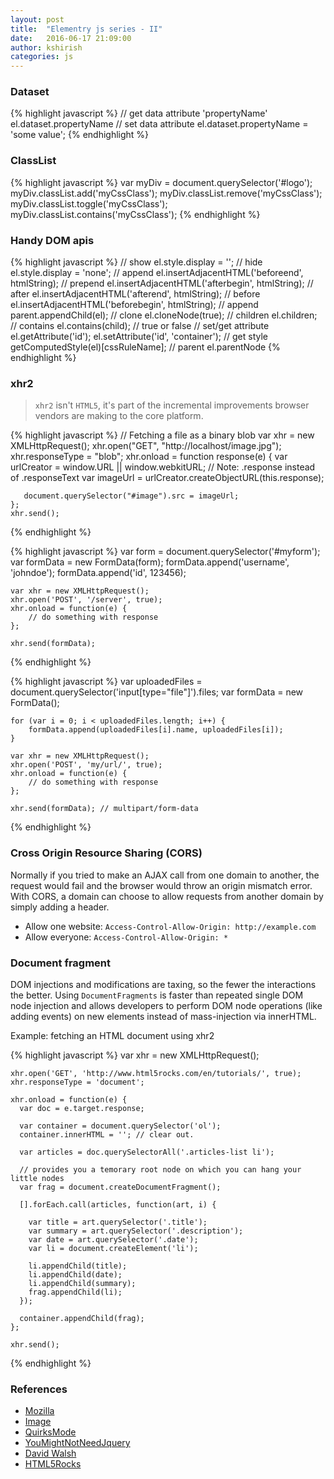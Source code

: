 ```yaml
---
layout: post
title:  "Elementry js series - II"
date:   2016-06-17 21:09:00
author: kshirish
categories: js
---
```


### Dataset
{% highlight javascript %}
    // get data attribute 'propertyName'
    el.dataset.propertyName
    // set data attribute
    el.dataset.propertyName = 'some value';
{% endhighlight %}

### ClassList
{% highlight javascript %}
    var myDiv = document.querySelector('#logo');
    myDiv.classList.add('myCssClass');
    myDiv.classList.remove('myCssClass');
    myDiv.classList.toggle('myCssClass');
    myDiv.classList.contains('myCssClass');
{% endhighlight %}

### Handy DOM apis
{% highlight javascript %}
    // show 
    el.style.display = '';
    // hide
    el.style.display = 'none';
    // append
    el.insertAdjacentHTML('beforeend', htmlString);
    // prepend
    el.insertAdjacentHTML('afterbegin', htmlString);
    // after
    el.insertAdjacentHTML('afterend', htmlString);
    // before
    el.insertAdjacentHTML('beforebegin', htmlString);
    // append
    parent.appendChild(el);
    // clone
    el.cloneNode(true);
    // children
    el.children;
    // contains
    el.contains(child); // true or false
    // set/get attribute
    el.getAttribute('id');
    el.setAttribute('id', 'container');
    // get style 
    getComputedStyle(el)[cssRuleName];
    // parent
    el.parentNode
{% endhighlight %}

### xhr2
> `xhr2` isn't `HTML5`, it's part of the incremental improvements browser vendors are making to the core platform.

{% highlight javascript %}
    // Fetching a file as a binary blob
    var xhr = new XMLHttpRequest();
    xhr.open("GET", "http://localhost/image.jpg");
    xhr.responseType = "blob";
    xhr.onload = function response(e) {
       var urlCreator = window.URL || window.webkitURL;
       // Note: .response instead of .responseText
       var imageUrl = urlCreator.createObjectURL(this.response);
       
       document.querySelector("#image").src = imageUrl;
    };
    xhr.send();
{% endhighlight %}

{% highlight javascript %}
    var form = document.querySelector('#myform');
    var formData = new FormData(form);
    formData.append('username', 'johndoe');
    formData.append('id', 123456);

    var xhr = new XMLHttpRequest();
    xhr.open('POST', '/server', true);
    xhr.onload = function(e) {
        // do something with response 
    };

    xhr.send(formData);
{% endhighlight %}

{% highlight javascript %}
    var uploadedFiles = document.querySelector('input[type="file"]').files;
    var formData = new FormData();

    for (var i = 0; i < uploadedFiles.length; i++) {
        formData.append(uploadedFiles[i].name, uploadedFiles[i]);
    }

    var xhr = new XMLHttpRequest();
    xhr.open('POST', 'my/url/', true);
    xhr.onload = function(e) {
        // do something with response
    };

    xhr.send(formData); // multipart/form-data   
{% endhighlight %}

### Cross Origin Resource Sharing (CORS)
Normally if you tried to make an AJAX call from one domain to another, the request would fail and the browser would throw an origin mismatch error. With CORS, a domain can choose to allow requests from another domain by simply adding a header.
- Allow one website: `Access-Control-Allow-Origin: http://example.com` 
- Allow everyone: `Access-Control-Allow-Origin: *`

### Document fragment
DOM injections and modifications are taxing, so the fewer the interactions the better. Using `DocumentFragments` is faster than repeated single DOM node injection and allows developers to perform DOM node operations (like adding events) on new elements instead of mass-injection via innerHTML.

Example: fetching an HTML document using xhr2

{% highlight javascript %}
    var xhr = new XMLHttpRequest();
    
    xhr.open('GET', 'http://www.html5rocks.com/en/tutorials/', true);
    xhr.responseType = 'document';
    
    xhr.onload = function(e) {
      var doc = e.target.response;

      var container = document.querySelector('ol');
      container.innerHTML = ''; // clear out.

      var articles = doc.querySelectorAll('.articles-list li');

      // provides you a temorary root node on which you can hang your little nodes
      var frag = document.createDocumentFragment();

      [].forEach.call(articles, function(art, i) {

        var title = art.querySelector('.title');
        var summary = art.querySelector('.description');
        var date = art.querySelector('.date');
        var li = document.createElement('li');

        li.appendChild(title);
        li.appendChild(date);
        li.appendChild(summary);
        frag.appendChild(li);
      });

      container.appendChild(frag);
    };

    xhr.send();
{% endhighlight %}

### References
- [Mozilla](https://developer.mozilla.org/en-US/docs/Web/JavaScript)
- [Image](http://i.stack.imgur.com/UfXRZ.png)
- [QuirksMode](http://www.quirksmode.org/js/events_order.html#link4)
- [YouMightNotNeedJquery](http://youmightnotneedjquery.com/)
- [David Walsh](https://davidwalsh.name/)
- [HTML5Rocks](http://www.html5rocks.com/)